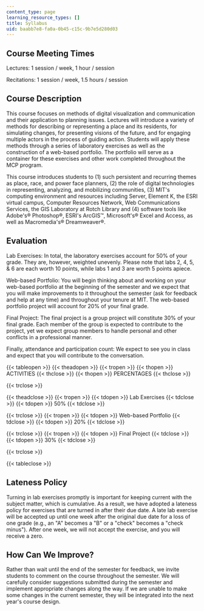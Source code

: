 ```yaml
---
content_type: page
learning_resource_types: []
title: Syllabus
uid: baabb7e8-fa0a-0b45-c15c-9b7e5d280d03
---
```


Course Meeting Times
--------------------

Lectures: 1 session / week, 1 hour / session

Recitations: 1 session / week, 1.5 hours / session

Course Description
------------------

This course focuses on methods of digital visualization and communication and their application to planning issues. Lectures will introduce a variety of methods for describing or representing a place and its residents, for simulating changes, for presenting visions of the future, and for engaging multiple actors in the process of guiding action. Students will apply these methods through a series of laboratory exercises as well as the construction of a web-based portfolio. The portfolio will serve as a container for these exercises and other work completed throughout the MCP program.

This course introduces students to (1) such persistent and recurring themes as place, race, and power face planners, (2) the role of digital technologies in representing, analyzing, and mobilizing communities, (3) MIT's computing environment and resources including Server, Element K, the ESRI virtual campus, Computer Resources Network, Web Communications Services, the GIS Laboratory at Rotch Library and (4) software tools like Adobe's® Photoshop®, ESRI's ArcGIS™, Microsoft's® Excel and Access, as well as Macromedia's® Dreamweaver®.

Evaluation
----------

Lab Exercises: In total, the laboratory exercises account for 50% of your grade. They are, however, weighted unevenly. Please note that labs 2, 4, 5, & 6 are each worth 10 points, while labs 1 and 3 are worth 5 points apiece.

Web-based Portfolio: You will begin thinking about and working on your web-based portfolio at the beginning of the semester and we expect that you will make improvements to it throughout the semester (ask for feedback and help at any time) and throughout your tenure at MIT. The web-based portfolio project will account for 20% of your final grade.

Final Project: The final project is a group project will constitute 30% of your final grade. Each member of the group is expected to contribute to the project, yet we expect group members to handle personal and other conflicts in a professional manner.

Finally, attendance and participation count: We expect to see you in class and expect that you will contribute to the conversation.

{{< tableopen >}}
{{< theadopen >}}
{{< tropen >}}
{{< thopen >}}
ACTIVITIES
{{< thclose >}}
{{< thopen >}}
PERCENTAGES
{{< thclose >}}

{{< trclose >}}

{{< theadclose >}}
{{< tropen >}}
{{< tdopen >}}
Lab Exercises
{{< tdclose >}}
{{< tdopen >}}
50%
{{< tdclose >}}

{{< trclose >}}
{{< tropen >}}
{{< tdopen >}}
Web-based Portfolio
{{< tdclose >}}
{{< tdopen >}}
20%
{{< tdclose >}}

{{< trclose >}}
{{< tropen >}}
{{< tdopen >}}
Final Project
{{< tdclose >}}
{{< tdopen >}}
30%
{{< tdclose >}}

{{< trclose >}}

{{< tableclose >}}

Lateness Policy
---------------

Turning in lab exercises promptly is important for keeping current with the subject matter, which is cumulative. As a result, we have adopted a lateness policy for exercises that are turned in after their due date. A late lab exercise will be accepted up until one week after the original due date for a loss of one grade (e.g., an "A" becomes a "B" or a "check" becomes a "check minus"). After one week, we will not accept the exercise, and you will receive a zero.

How Can We Improve?
-------------------

Rather than wait until the end of the semester for feedback, we invite students to comment on the course throughout the semester. We will carefully consider suggestions submitted during the semester and implement appropriate changes along the way. If we are unable to make some changes in the current semester, they will be integrated into the next year's course design.